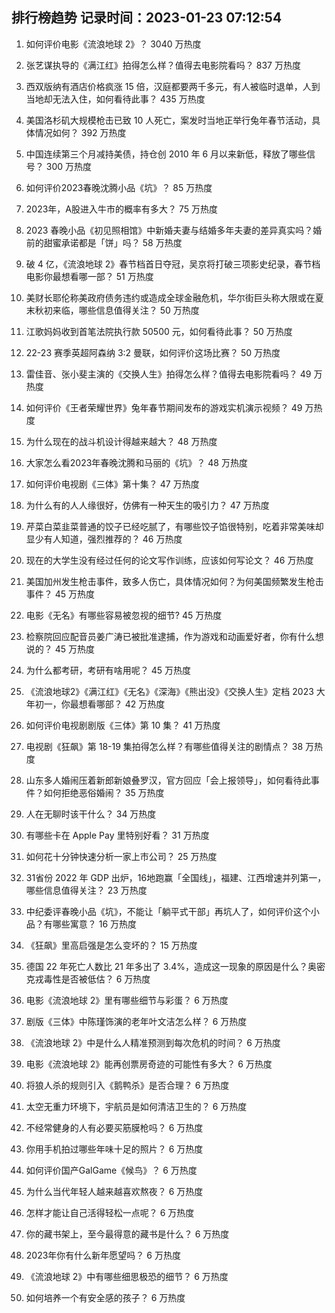 
## 排行榜趋势 记录时间：2023-01-23 07:12:54
  
  1. 如何评价电影《流浪地球 2》？ 3040 万热度
    
  2. 张艺谋执导的《满江红》拍得怎么样？值得去电影院看吗？ 837 万热度
    
  3. 西双版纳有酒店价格疯涨 15 倍，汉庭都要两千多元，有人被临时退单，人到当地却无法入住，如何看待此事？ 435 万热度
    
  4. 美国洛杉矶大规模枪击已致 10 人死亡，案发时当地正举行兔年春节活动，具体情况如何？ 392 万热度
    
  5. 中国连续第三个月减持美债，持仓创 2010 年 6 月以来新低，释放了哪些信号？ 300 万热度
    
  6. 如何评价2023春晚沈腾小品《坑》？ 85 万热度
    
  7. 2023年，A股进入牛市的概率有多大？ 75 万热度
    
  8. 2023 春晚小品《初见照相馆》中新婚夫妻与结婚多年夫妻的差异真实吗？婚前的甜蜜承诺都是「饼」吗？ 58 万热度
    
  9. 破 4 亿，《流浪地球 2》春节档首日夺冠，吴京将打破三项影史纪录，春节档电影你最想看哪一部？ 51 万热度
    
  10. 美财长耶伦称美政府债务违约或造成全球金融危机，华尔街巨头称大限或在夏末秋初来临，哪些信息值得关注？ 50 万热度
    
  11. 江歌妈妈收到首笔法院执行款 50500 元，如何看待此事？ 50 万热度
    
  12. 22-23 赛季英超阿森纳 3:2 曼联，如何评价这场比赛？ 50 万热度
    
  13. 雷佳音、张小斐主演的《交换人生》拍得怎么样？值得去电影院看吗？ 49 万热度
    
  14. 如何评价《王者荣耀世界》兔年春节期间发布的游戏实机演示视频？ 49 万热度
    
  15. 为什么现在的战斗机设计得越来越大？ 48 万热度
    
  16. 大家怎么看2023年春晚沈腾和马丽的《坑》？ 48 万热度
    
  17. 如何评价电视剧《三体》第十集？ 47 万热度
    
  18. 为什么有的人人缘很好，仿佛有一种天生的吸引力？ 47 万热度
    
  19. 芹菜白菜韭菜普通的饺子已经吃腻了，有哪些饺子馅很特别，吃着非常美味却显少有人知道，强烈推荐的？ 46 万热度
    
  20. 现在的大学生没有经过任何的论文写作训练，应该如何写论文？ 46 万热度
    
  21. 美国加州发生枪击事件，致多人伤亡，具体情况如何？为何美国频繁发生枪击事件？ 45 万热度
    
  22. 电影《无名》有哪些容易被忽视的细节? 45 万热度
    
  23. 检察院回应配音员姜广涛已被批准逮捕，作为游戏和动画爱好者，你有什么想说的？ 45 万热度
    
  24. 为什么都考研，考研有啥用呢？ 45 万热度
    
  25. 《流浪地球2》《满江红》《无名》《深海》《熊出没》《交换人生》定档 2023 大年初一，你最想看哪部？ 42 万热度
    
  26. 如何评价电视剧剧版《三体》第 10 集？ 41 万热度
    
  27. 电视剧《狂飙》第 18-19  集拍得怎么样？有哪些值得关注的剧情点？ 38 万热度
    
  28. 山东多人婚闹压着新郎新娘叠罗汉，官方回应「会上报领导」，如何看待此事件？如何拒绝恶俗婚闹？ 35 万热度
    
  29. 人在无聊时该干什么？ 34 万热度
    
  30. 有哪些卡在 Apple Pay 里特别好看？ 31 万热度
    
  31. 如何花十分钟快速分析一家上市公司？ 25 万热度
    
  32. 31省份 2022 年 GDP 出炉，16地跑赢「全国线」，福建、江西增速并列第一，哪些信息值得关注？ 23 万热度
    
  33. 中纪委评春晚小品《坑》，不能让「躺平式干部」再坑人了，如何评价这个小品？有哪些寓意？ 16 万热度
    
  34. 《狂飙》里高启强是怎么变坏的？ 15 万热度
    
  35. 德国 22 年死亡人数比 21 年多出了 3.4%，造成这一现象的原因是什么？奥密克戎毒性是否被低估？ 6 万热度
    
  36. 电影《流浪地球 2》里有哪些细节与彩蛋？ 6 万热度
    
  37. 剧版《三体》中陈瑾饰演的老年叶文洁怎么样？ 6 万热度
    
  38. 《流浪地球 2》中是什么人精准预测到每次危机的时间？ 6 万热度
    
  39. 电影《流浪地球 2》能再创票房奇迹的可能性有多大？ 6 万热度
    
  40. 将狼人杀的规则引入《鹅鸭杀》是否合理？ 6 万热度
    
  41. 太空无重力环境下，宇航员是如何清洁卫生的？ 6 万热度
    
  42. 不经常健身的人有必要买筋膜枪吗？ 6 万热度
    
  43. 你用手机拍过哪些年味十足的照片？ 6 万热度
    
  44. 如何评价国产GalGame《候鸟》？ 6 万热度
    
  45. 为什么当代年轻人越来越喜欢熬夜？ 6 万热度
    
  46. 怎样才能让自己活得轻松一点呢？ 6 万热度
    
  47. 你的藏书架上，至今最得意的藏书是什么？ 6 万热度
    
  48. 2023年你有什么新年愿望吗？ 6 万热度
    
  49. 《流浪地球 2》中有哪些细思极恐的细节？ 6 万热度
    
  50. 如何培养一个有安全感的孩子？ 6 万热度
    
